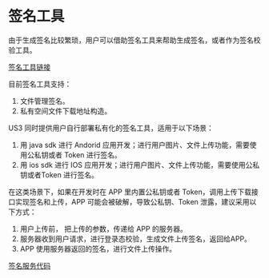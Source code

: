 # 签名工具

由于生成签名比较繁琐，用户可以借助签名工具来帮助生成签名，或者作为签名校验工具。

[签名工具链接](http://testsign2.cn-sh2.ufileos.com/signGenerator.html)

目前签名工具支持：

1. 文件管理签名。
2. 私有空间文件下载地址构造。

US3 同时提供用户自行部署私有化的签名工具，适用于以下场景：

1. 用 java sdk 进行 Andorid 应用开发；进行用户图片、文件上传功能，需要使用公私钥或者 Token 进行签名。
2. 用 ios sdk 进行 IOS 应用开发；进行用户图片、文件上传功能，需要使用公私钥或者Token 进行签名。

在这类场景下，如果在开发时在 APP 里内置公私钥或者 Token，调用上传下载接口实现签名和上传，APP 可能会被破解，导致公私钥、Token 泄露，建议采用以下方式：

1. 用户上传前， 把上传的参数，传递给 APP 的服务器。
2. 服务器收到用户请求，进行登录态校验，生成文件上传签名，返回给APP。
3. APP 使用服务器返回的签名，进行文件上传操作。

[签名服务代码](https://github.com/ucloud/ufile-sdk-auth-server)